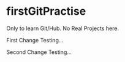 # firstGitPractise
Only to learn Git/Hub. No Real Projects here.

First Change Testing...

Second Change Testing...

